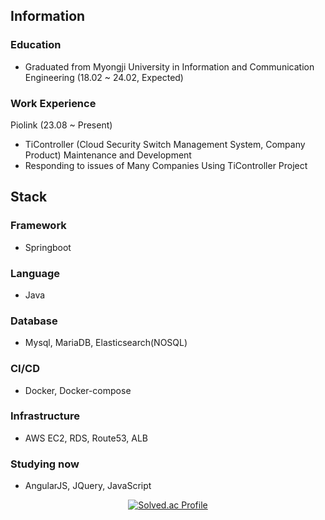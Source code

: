## Information

### Education
- Graduated from Myongji University in Information and Communication Engineering (18.02 ~ 24.02, Expected)

### Work Experience

Piolink (23.08 ~ Present)
- TiController (Cloud Security Switch Management System, Company Product) Maintenance and Development
- Responding to issues of Many Companies Using TiController Project  

## Stack

### Framework 
- Springboot

### Language 
- Java

### Database
- Mysql, MariaDB, Elasticsearch(NOSQL)

### CI/CD
- Docker, Docker-compose

### Infrastructure
- AWS EC2, RDS, Route53, ALB

### Studying now 
- AngularJS, JQuery, JavaScript
 
<div align = "center">
  
[![Solved.ac Profile](http://mazassumnida.wtf/api/generate_badge?boj=daily1313)](https://solved.ac/daily1313)

</div>

<!--
**daily1313/daily1313** is a ✨ _special_ ✨ repository because its `README.md` (this file) appears on your GitHub profile.

Here are some ideas to get you started:

- 🔭 I’m currently working on ...
- 🌱 I’m currently learning ...
- 👯 I’m looking to collaborate on ...
- 🤔 I’m looking for help with ...
- 💬 Ask me about ...
- 📫 How to reach me: ...
- 😄 Pronouns: ...
- ⚡ Fun fact: ...
-->
